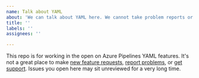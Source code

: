 ```yaml
---
name: Talk about YAML
about: 'We can talk about YAML here. We cannot take problem reports or support requests.'
title: ''
labels: ''
assignees: ''

---
```


This repo is for working in the open on Azure Pipelines YAML features. It's not a great place to make [new feature requests](https://developercommunity.visualstudio.com/spaces/21/index.html), [report problems](https://developercommunity.visualstudio.com/spaces/21/index.html), or [get support](https://azure.microsoft.com/en-us/support/devops/). Issues you open here may sit unreviewed for a very long time.
